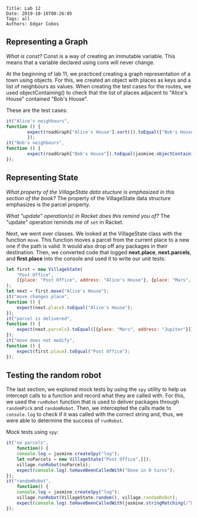     Title: Lab 12
    Date: 2019-10-16T00:26:05
    Tags: all
    Authors: Edgar Cobos

## Representing a Graph

*What is const?*
Const is a way of creating an immutable variable. This means that a variable declared using cons will never change.

At the beginning of lab 11, we practiced creating a graph representation of a town using objects. For this, we created an object with places as keys and a list of neighbours as values. When creating the test cases for the routes, we used objectContaining() to check that the list of places adjacent to "Alice's House" contained "Bob's House".

These are the test cases:

``` js
it("Alice's neighbours",
function () {
        expect(roadGraph["Alice's House"].sort()).toEqual(["Bob's House", "Cabin", "Post Office"]);
        });
it("Bob's neighbours",
function () {
        expect(roadGraph["Bob's House"]).toEqual(jasmine.objectContaining(["Alice's House"]));
});
```

## Representing State


*What property of the VillageState data stucture is emphasized in this section of the book?*
The property of the VillageState data structure emphasizes is the parcel property.

*What "update" operation(s) in Racket does this remind you of?*
The "update" operation reminds me of `set` in Racket.

Next, we went over classes. We looked at the VillageState class with the function `move`. This function moves a parcel from the current place to a new one if the path is valid. It would also drop off any packages in their destination. Then, we converted code that logged **next.place**, **next.parcels**, and **first.place** into the console and used it to write our unit tests:

``` js
let first = new VillageState(
    "Post Office",
    [{place: "Post Office", address: "Alice's House"}, {place: "Mars", address: "Jupiter"}]
);
let next = first.move("Alice's House");
it("move changes place",
function () {
    expect(next.place).toEqual("Alice's House");
});
it("parcel is delivered",
function () {
    expect(next.parcels).toEqual([{place: "Mars", address: "Jupiter"}]);
});
it("move does not modify",
function () {
    expect(first.place).toEqual("Post Office");
});
```

## Testing the random robot

The last section, we explored mock tests by using the `spy` utility to help us intercept calls to a function and record what they are called with. For this, we used the `runRobot` function that is used to deliver packages through `randomPick` and `randomRobot`. Then, we intercepted the calls made to `console.log` to check if it was called with the correct string and, thus, we were able to determine the success of `runRobot`.

Mock tests using `spy`:

``` js
it("no parcels",
    function() {
    console.log = jasmine.createSpy("log");
    let noParcels = new VillageState("Post Office",[]);
    village.runRobot(noParcels);
    expect(console.log).toHaveBeenCalledWith("Done in 0 turns");
});
it("randomRobot",
    function() {
    console.log = jasmine.createSpy("log");
    village.runRobot(VillageState.random(), village.randomRobot);
    expect(console.log).toHaveBeenCalledWith(jasmine.stringMatching(/^Done/));
});
```

<!-- more -->

